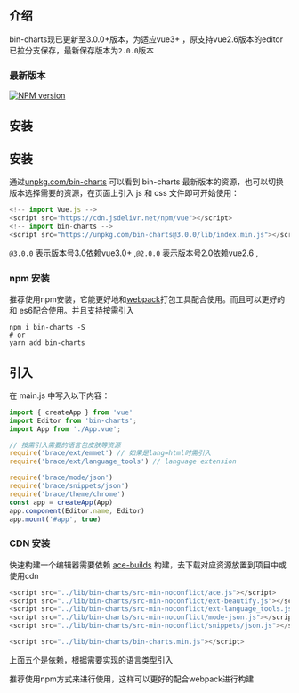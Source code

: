 ## 介绍

bin-charts现已更新至3.0.0+版本，为适应vue3+ ，原支持vue2.6版本的editor已拉分支保存，最新保存版本为`2.0.0`版本

### 最新版本

[![NPM version](https://img.shields.io/npm/v/bin-charts.svg)](https://www.npmjs.com/package/bin-charts)

## 安装

## 安装

通过[unpkg.com/bin-charts](https://unpkg.com/bin-charts/) 可以看到 bin-charts
最新版本的资源，也可以切换版本选择需要的资源，在页面上引入 js 和 css
文件即可开始使用：

```javascript
<!-- import Vue.js -->
<script src="https://cdn.jsdelivr.net/npm/vue"></script>
<!-- import bin-charts -->
<script src="https://unpkg.com/bin-charts@3.0.0/lib/index.min.js"></script>
```

`@3.0.0` 表示版本号3.0依赖vue3.0+ ,`@2.0.0` 表示版本号2.0依赖vue2.6 ,

### npm 安装

推荐使用npm安装，它能更好地和[webpack](https://webpack.js.org/)打包工具配合使用。而且可以更好的和
es6配合使用。并且支持按需引入

```shell
npm i bin-charts -S
# or 
yarn add bin-charts
```

## 引入

在 main.js 中写入以下内容：

```javascript
import { createApp } from 'vue'
import Editor from 'bin-charts';
import App from './App.vue';

// 按需引入需要的语言包皮肤等资源
require('brace/ext/emmet') // 如果是lang=html时需引入
require('brace/ext/language_tools') // language extension

require('brace/mode/json')
require('brace/snippets/json')
require('brace/theme/chrome')
const app = createApp(App)
app.component(Editor.name, Editor)
app.mount('#app', true)
```

### CDN 安装

快速构建一个编辑器需要依赖 [ace-builds](https://github.com/ajaxorg/ace-builds/) 构建，去下载对应资源放置到项目中或使用cdn

```javascript
<script src="../lib/bin-charts/src-min-noconflict/ace.js"></script>
<script src="../lib/bin-charts/src-min-noconflict/ext-beautify.js"></script>
<script src="../lib/bin-charts/src-min-noconflict/ext-language_tools.js"></script>
<script src="../lib/bin-charts/src-min-noconflict/mode-json.js"></script>
<script src="../lib/bin-charts/src-min-noconflict/snippets/json.js"></script>

<script src="../lib/bin-charts/bin-charts.min.js"></script>
```

上面五个是依赖，根据需要实现的语言类型引入


推荐使用npm方式来进行使用，这样可以更好的配合webpack进行构建
